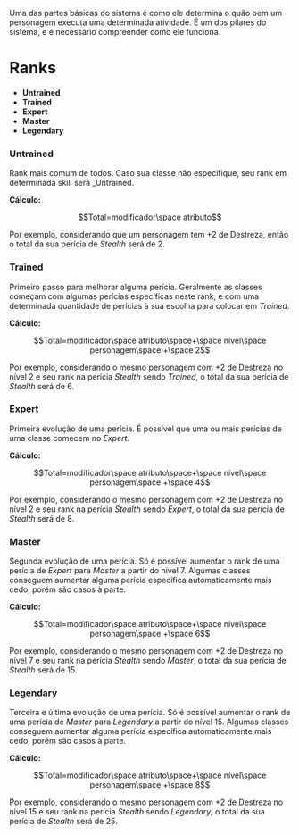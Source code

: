 Uma das partes básicas do sistema é como ele determina o quão bem um personagem executa uma determinada atividade. É um dos pilares do sistema, e é necessário compreender como ele funciona.

# Ranks
- **Untrained**
- **Trained**
- **Expert**
- **Master**
- **Legendary**

### Untrained
Rank mais comum de todos. Caso sua classe não especifique, seu rank em determinada skill será _Untrained.

**Cálculo:**

$$Total=modificador\space atributo$$

Por exemplo, considerando que um personagem tem $+2$ de Destreza, então o total da sua perícia de _Stealth_ será de $2$.

### Trained
Primeiro passo para melhorar alguma perícia. Geralmente as classes começam com algumas perícias específicas neste rank, e com uma determinada quantidade de perícias à sua escolha para colocar em _Trained_.

**Cálculo:**

$$Total=modificador\space atributo\space+\space nível\space personagem\space +\space 2$$

Por exemplo, considerando o mesmo personagem com $+2$ de Destreza no nível 2 e seu rank na perícia _Stealth_ sendo _Trained_, o total da sua perícia de _Stealth_ será de $6$.

### Expert
Primeira evolução de uma perícia. É possível que uma ou mais perícias de uma classe comecem no _Expert_.

**Cálculo:**

$$Total=modificador\space atributo\space+\space nível\space personagem\space +\space 4$$

Por exemplo, considerando o mesmo personagem com $+2$ de Destreza no nível 2 e seu rank na perícia _Stealth_ sendo _Expert_, o total da sua perícia de _Stealth_ será de $8$.

### Master
Segunda evolução de uma perícia. Só é possível aumentar o rank de uma perícia de _Expert_ para _Master_ a partir do nível 7. Algumas classes conseguem aumentar alguma perícia específica automaticamente mais cedo, porém são casos à parte.

**Cálculo:**

$$Total=modificador\space atributo\space+\space nível\space personagem\space +\space 6$$

Por exemplo, considerando o mesmo personagem com $+2$ de Destreza no nível 7 e seu rank na perícia _Stealth_ sendo _Master_, o total da sua perícia de _Stealth_ será de $15$.

### Legendary
Terceira e última evolução de uma perícia. Só é possível aumentar o rank de uma perícia de _Master_ para _Legendary_ a partir do nível 15. Algumas classes conseguem aumentar alguma perícia específica automaticamente mais cedo, porém são casos à parte.

**Cálculo:**

$$Total=modificador\space atributo\space+\space nível\space personagem\space +\space 8$$

Por exemplo, considerando o mesmo personagem com $+2$ de Destreza no nível 15 e seu rank na perícia _Stealth_ sendo _Legendary_, o total da sua perícia de _Stealth_ será de $25$.